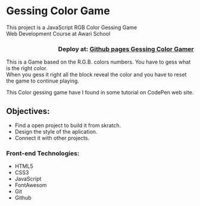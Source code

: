 # Gessing Color Game  
 
This project is a JavaScript RGB Color Gessing Game  
Web Development Course at Awari School  

<div align="right">
  
### Deploy at: <a href="https://malanski.github.io/pokestore-react/#/">Github pages Gessing Color Gamer</a> 
  
</div>  
 
This is a Game based on the R.G.B. colors numbers. You have to gess what is the right color.  
When you gess it right all the block reveal the color and you have to reset the game to continue playing.

This Color gessing game have I found in some tutorial on CodePen web site. 

## Objectives:
- Find a open project to build it from skratch.
- Design the style of the aplication.  
- Connect it with other projects.
  
### Front-end Technologies: 
- HTML5
- CSS3
- JavaScript
- FontAwesom
- Git
- Github  
